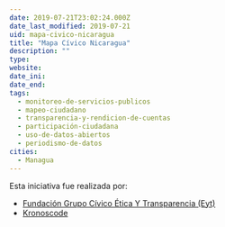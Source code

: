 ```yaml
---
date: 2019-07-21T23:02:24.000Z
date_last_modified: 2019-07-21
uid: mapa-civico-nicaragua
title: "Mapa Cívico Nicaragua"
description: ""
type: 
website: 
date_ini: 
date_end: 
tags:
  - monitoreo-de-servicios-publicos
  - mapeo-ciudadano
  - transparencia-y-rendicion-de-cuentas
  - participación-ciudadana
  - uso-de-datos-abiertos
  - periodismo-de-datos
cities: 
  - Managua
---
```


Esta iniciativa fue realizada por:

- [Fundación Grupo Cívico Ética Y Transparencia (Eyt)](/organizaciones/fundacion-grupo-civico-etica-y-transparencia-eyt)
- [Kronoscode](/organizaciones/kronoscode)
